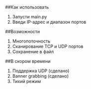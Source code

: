 ##Как использовать

1. Запусти main.py
2. Введи IP-адрес и диапазон портов

##Возможности 

1. Многопоточность
2. Сканирование TCP и UDP портов
3. Сохранение в файл

##В скором времени

1. Поддержка UDP (сделано)
2. Banner grabbing (сделано)
3. Тихий режим
